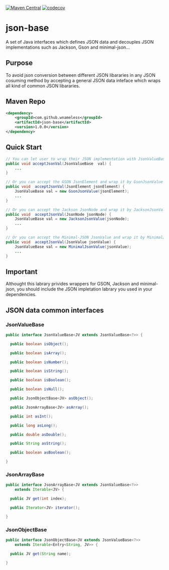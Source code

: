 [![Maven Central](https://maven-badges.herokuapp.com/maven-central/com.github.wnameless/json-base/badge.svg)](https://maven-badges.herokuapp.com/maven-central/com.github.wnameless/json-base)
[![codecov](https://codecov.io/gh/wnameless/json-flattener/branch/master/graph/badge.svg)](https://codecov.io/gh/wnameless/json-base)

json-base
=============
A set of Java interfaces which defines JSON data and decouples JSON implementations such as Jackson, Gson and minimal-json...

## Purpose
To avoid json conversion between different JSON libararies in any JSON cosuming method by accepting a general JSON data inteface which wraps all kind of common JSON libararies.

## Maven Repo
```xml
<dependency>
	<groupId>com.github.wnameless</groupId>
	<artifactId>json-base</artifactId>
	<version>1.0.0</version>
</dependency>
```

## Quick Start
```java
// You can let user to wrap their JSON implementation with JsonValueBase interface
public void acceptJsonVal(JsonValueBase  val) {
	...
}

// Or you can accept the GSON JsonElement and wrap it by GsonJsonValue within your labrary
public void  acceptJsonVal(JsonElement jsonElement) {
	JsonValueBase val = new GsonJsonValue(jsonElement);
	...
}

// Or you can accept the Jackson JsonNode and wrap it by JacksonJsonValue within your labrary
public void  acceptJsonVal(JsonNode jsonNode) {
	JsonValueBase val = new JacksonJsonValue(jsonNode);
	...
}

// Or you can accept the Minimal-JSON JsonValue and wrap it by MinimalJsonValue within your labrary
public void  acceptJsonVal(JsonValue jsonValue) {
	JsonValueBase val = new MinimalJsonValue(jsonValue);
	...
}
```

## Important
Althought this labrary privides wrappers for GSON, Jackson and minimal-json, you should  include the JSON impletation labrary you used in your dependencies.

## JSON data common interfaces
### JsonValueBase
```java
public interface JsonValueBase<JV extends JsonValueBase<?>> {

  public boolean isObject();

  public boolean isArray();

  public boolean isNumber();

  public boolean isString();

  public boolean isBoolean();

  public boolean isNull();

  public JsonObjectBase<JV> asObject();

  public JsonArrayBase<JV> asArray();

  public int asInt();

  public long asLong();

  public double asDouble();

  public String asString();

  public boolean asBoolean();

}
```

### JsonArrayBase
```java
public interface JsonArrayBase<JV extends JsonValueBase<?>>
    extends Iterable<JV> {

  public JV get(int index);

  public Iterator<JV> iterator();

}

```

### JsonObjectBase
```java
public interface JsonObjectBase<JV extends JsonValueBase<?>>
    extends Iterable<Entry<String, JV>> {

  public JV get(String name);

}

```
